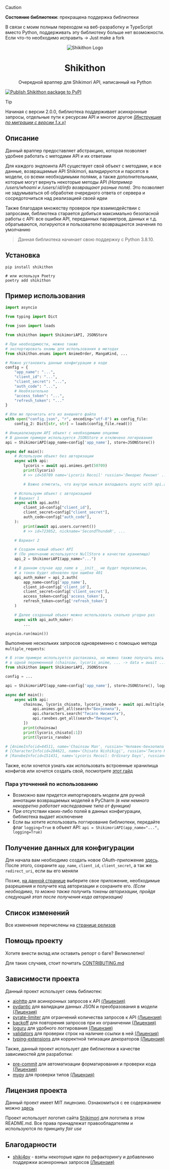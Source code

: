 > [!CAUTION]
> **Состояние библиотеки:** прекращена поддержка библиотеки
>
> В связи с моим полным переходом на веб-разработку и TypeScript вместо Python, поддерживать эту библиотеку больше нет возможности. Если что-то необходимо исправить -> Just make a fork

<!-- If PyCharm or IDEA will throw a warning here, just ignore it -->
<div align="center">
    <img src="https://raw.githubusercontent.com/SecondThundeR/shikithon/main/assets/logo.png" alt="Shikithon Logo">
    <h1>Shikithon</h1>
    <p>Очередной враппер для Shikimori API, написанный на Python</p>
</div>

[![Publish Shikithon package to PyPI](https://github.com/SecondThundeR/shikithon/actions/workflows/pypi-publish.yml/badge.svg)](https://github.com/SecondThundeR/shikithon/actions/workflows/pypi-publish.yml)

> [!TIP]
> Начиная с версии 2.0.0, библиотека поддерживает асинхронные запросы, отдельные пути к ресурсам API и многое другое
> _[(Инструкция по миграции с версии 1.x.x)](https://github.com/SecondThundeR/shikithon/wiki/%D0%9C%D0%B8%D0%B3%D1%80%D0%B8%D1%80%D0%BE%D0%B2%D0%B0%D0%BD%D0%B8%D0%B5-%D1%81-v1-%D0%BD%D0%B0-v2)_

## Описание

Данный враппер предоставляет абстракцию, которая позволяет удобнее работать с методами API и их ответами

Для каждого эндпоинта API существует свой объект с методами, и все данные, возвращаемые API Shikimori, валидируются и парсятся в модели, со всеми необходимыми полями,
а также дополнительными, которые могут вернуть некоторые методы API _(Например /users/whoami и /users/:id/info возвращают разные поля)_.
Это позволяет не задумываться об обработке очередного ответа от сервера и сосредоточиться над реализацией своей идеи

Также благодаря множеству проверок при взаимодействии с запросами, библиотека старается добиться максимально
безопасной работы с API: все ошибки API, переданных параметров, данных и т.д. обратываются, логируются и
пользователю возвращаются значения по умолчанию

> Данная библиотека начинает свою поддержку с Python 3.8.10.

## Установка

```shell
pip install shikithon

# или используя Poetry
poetry add shikithon
```

## Пример использования

```py
import asyncio

from typing import Dict

from json import loads

from shikithon import ShikimoriAPI, JSONStore

# При необходимости, можно также
# экспортировать енамы для использования в методах
from shikithon.enums import AnimeOrder, MangaKind, ...

# Можно установить данные конфигурации в коде
config = {
    "app_name": "...",
    "client_id": "...",
    "client_secret": "...",
    "auth_code": "...",
    # Необязательно
    "access_token": "...",
    "refresh_token": "..."
}

# Или же прочитать его из внешнего файла
with open("config.json", "r", encoding="utf-8") as config_file:
    config_2: Dict[str, str] = loads(config_file.read())

# Инициализируем API объект с необходимыми опциями
# В данном примере используется JSONStore и отключено логирование
api = ShikimoriAPI(app_name=config['app_name'], store=JSONStore())

async def main():
    # Используем объект без авторизации
    async with api:
        lycoris = await api.animes.get(50709)
        print(lycoris)
        # >> id=50709 name='Lycoris Recoil' russian='Ликорис Рикоил' ...

        # Важно отметить, что внутри нельзя вкладывать async with api.auth(...)

    # Используем объект с авторизацией
    # Вариант 1
    async with api.auth(
        client_id=config["client_id"],
        client_secret=config["client_secret"],
        auth_code=config["auth_code"],
    ):
        print(await api.users.current())
        # >> id=723052, nickname='SecondThundeR', ...

    # Вариант 2

    # Создаем новый объект API
    # (По умолчанию используется NullStore в качестве хранилища)
    api_2 = ShikimoriAPI(app_name="...")

    # В данном случае app_name в __init__ не будет перезаписан,
    # а токен будет обновлен при ошибке 401
    api_auth_maker = api_2.auth(
        app_name=config['app_name'],
        client_id=config['client_id'],
        client_secret=config['client_secret'],
        access_token=config['access_token'],
        refresh_token=config['refresh_token']
    )

    # Далее созданный объект можно использовать сколько угодно раз
    async with api_auth_maker:
        ...

asyncio.run(main())
```

Выполнение нескольких запросов одновременно с помощью метода `multiple_requests`:

```py
# В этом примере используется распаковка, но можно также получать весь массив с данными ответов
# в одной переменнной (chainsaw, lycoris_anime, ... -> data = await ...)
from shikithon import ShikimoriAPI, JSONStore

config = ...

api = ShikimoriAPI(app_name=config['app_name'], store=JSONStore(), logging=False)

async def main():
    async with api:
        chainsaw, lycoris_chisato, lycoris_ranobe = await api.multiple_requests([
            api.animes.get_all(search="Бензопила"),
            api.characters.search("Тисато Нисикиги"),
            api.ranobes.get_all(search="Ликорис"),
        ])
        print(chainsaw)
        print(lycoris_chisato[:1])
        print(lycoris_ranobe)

# [AnimeInfo(id=44511, name='Chainsaw Man', russian='Человек-бензопила', ...]
# [CharacterInfo(id=204621, name='Chisato Nishikigi', russian='Тисато Нисикиги', ...]
# [RanobeInfo(id=151431, name='Lycoris Recoil: Ordinary Days', russian='Ликорис Рикоил: Повседневность', ...]
```

Также, если хочется узнать как использовать встроенные хранилища конфигов или хочется создать свой,
посмотрите [этот гайд](https://github.com/SecondThundeR/shikithon/wiki/%D0%93%D0%B0%D0%B9%D0%B4-%D0%BF%D0%BE-%D1%85%D1%80%D0%B0%D0%BD%D0%B8%D0%BB%D0%B8%D1%89%D0%B0%D0%BC-%D0%BA%D0%BE%D0%BD%D1%84%D0%B8%D0%B3%D1%83%D1%80%D0%B0%D1%86%D0%B8%D0%B8)

### Пара уточнений по использованию

- Возможно вам придется импортировать модели для ручной аннотации возвращаемых моделей в PyCharm
_(в нем немного некорретно работает наследование типа от функции)_
- При отсутствии каких-либо полей в данных конфигурации, библиотека выдает исключение
- Если вы хотите использовать логгирование библиотеки, передайте флаг `logging=True` в объект API:
`api = ShikimoriAPI(app_name="...", logging=True)`

## Получение данных для конфигурации

Для начала вам необходимо создать новое OAuth-приложение [здесь](https://shikimori.me/oauth/applications).
После этого, сохраните `app_name`, `client_id`, `client_secret`, а так же `redirect_uri`, если вы его меняли

Позже, [на данной странице](https://shikimori.me/oauth) выберите свое приложение, необходимые разрешения
и получите код авторизации и сохраните его.
_(Если необходимо, то можно также получить токены авторизации, пройдя следующий этап после получения кода авторизации)_

## Список изменений

Все изменения перечислены на [странице релизов](https://github.com/SecondThundeR/shikithon/releases)

## Помощь проекту

Хотите внести вклад или оставить репорт о баге? Великолепно!

Для таких случаев, стоит почитать [CONTRIBUTING.md](https://github.com/SecondThundeR/shikithon/blob/main/CONTRIBUTING.md)

## Зависимости проекта

Данный проект использует семь библиотек:

- [aiohttp](https://github.com/aio-libs/aiohttp) для асинхронных запросов к API
[(Лицензия)](https://github.com/aio-libs/aiohttp/blob/master/LICENSE.txt)
- [pydantic](https://github.com/samuelcolvin/pydantic/) для валидации данных JSON и преобразования в модели
[(Лицензия)](https://github.com/samuelcolvin/pydantic/blob/master/LICENSE)
- [pyrate-limiter](https://github.com/vutran1710/PyrateLimiter) для огранчений количества запросов к API
[(Лицензия)](https://github.com/vutran1710/PyrateLimiter/blob/master/LICENSE)
- [backoff](https://github.com/litl/backoff) для повторения запросов при их ограничении
[(Лицензия)](https://github.com/litl/backoff/blob/master/LICENSE)
- [loguru](https://github.com/Delgan/loguru) для удобного логгирования
[(Лицензия)](https://github.com/Delgan/loguru/blob/master/LICENSE)
- [validators](https://github.com/kvesteri/validators) для проверки строк на наличие ссылки в ней
[(Лицензия)](https://github.com/kvesteri/validators/blob/master/LICENSE)
- [typing-extensions](https://github.com/python/typing_extensions) для корректной типизации декораторов
[(Лицензия)](https://github.com/python/typing_extensions/blob/main/LICENSE)

Также, данный проект использует две библиотеки в качестве зависимостей для разработки:

- [pre-commit](https://github.com/pre-commit/pre-commit) для автоматизации форматирования и проверки кода
[(Лицензия)](https://github.com/pre-commit/pre-commit/blob/main/LICENSE)
- [mypy](https://github.com/python/mypy) для проверки типов [(Лицензия)](https://github.com/python/mypy/blob/master/LICENSE)

## Лицензия проекта

Данный проект имеет MIT лицензию.
Ознакомиться с ее содержанием можно [здесь](https://github.com/SecondThundeR/shikithon/blob/main/LICENSE)

Проект использует логотип сайта [Shikimori](https://shikimori.org) для логотипа в этом README.md.
Все права принадлежат правообладателям и используются по принципу _fair use_

## Благодарности

- [shiki4py](https://github.com/ren3104/Shiki4py) - взяты некоторые идеи по рефакторингу и добавлению поддержки асинхронных запросов
[(Лицензия)](https://github.com/ren3104/Shiki4py/blob/main/LICENSE)
